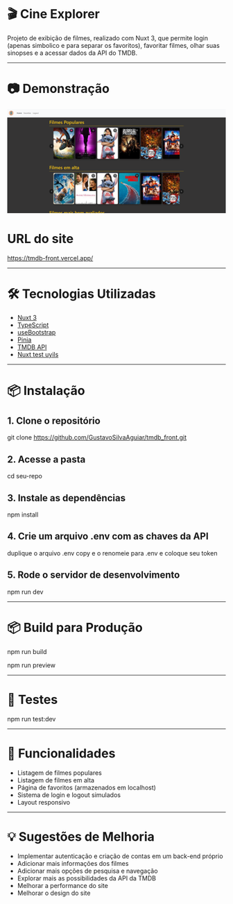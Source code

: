 # 🎬 Cine Explorer

Projeto de exibição de filmes, realizado com Nuxt 3, que permite login (apenas simbolico e para separar os favoritos), favoritar filmes, olhar suas sinopses e a acessar dados da API do TMDB.

---

# 📷 Demonstração

![Screenshot do projeto](./public/image.png)

# URL do site
https://tmdb-front.vercel.app/

---

# 🛠️ Tecnologias Utilizadas

- [Nuxt 3](https://nuxt.com/)
- [TypeScript](https://www.typescriptlang.org/)
- [useBootstrap](https://usebootstrap.org/)
- [Pinia](https://pinia.vuejs.org/)
- [TMDB API](https://developer.themoviedb.org/docs/getting-started)
- [Nuxt test uyils](https://nuxt.com/docs/3.x/getting-started/testing)

---

# 📦 Instalação

## 1. Clone o repositório
git clone https://github.com/GustavoSilvaAguiar/tmdb_front.git

## 2. Acesse a pasta
cd seu-repo

## 3. Instale as dependências
npm install

## 4. Crie um arquivo .env com as chaves da API
duplique o arquivo .env copy e o renomeie para .env e coloque seu token

## 5. Rode o servidor de desenvolvimento
npm run dev

---

# 📦 Build para Produção

npm run build

npm run preview

---

# 🧪 Testes

npm run test:dev

---

# 🚀 Funcionalidades 

- Listagem de filmes populares
- Listagem de filmes em alta
- Página de favoritos (armazenados em localhost)
- Sistema de login e logout simulados
- Layout responsivo

---

# 💡 Sugestões de Melhoria

- Implementar autenticação e criação de contas em um back-end próprio
- Adicionar mais informações dos filmes
- Adicionar mais opções de pesquisa e navegação
- Explorar mais as possibilidades da API da TMDB
- Melhorar a performance do site
- Melhorar o design do site
